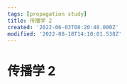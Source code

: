 ```yaml
---
tags: [propagation study]
title: 传播学 2
created: '2022-06-03T08:20:48.000Z'
modified: '2022-08-18T14:10:01.538Z'
---
```


# 传播学 2

